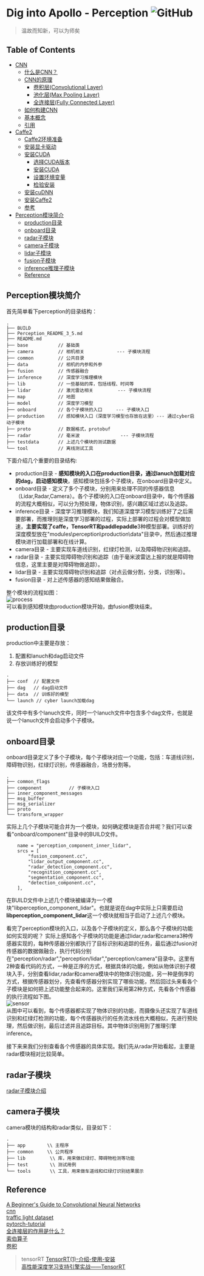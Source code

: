 # Dig into Apollo - Perception ![GitHub](https://img.shields.io/github/license/daohu527/Dig-into-Apollo.svg?style=popout)

> 温故而知新，可以为师矣


## Table of Contents
- [CNN](cnn)
    - [什么是CNN？](cnn#what_is_cnn)
    - [CNN的原理](cnn#cnn_principle)
        - [卷积层(Convolutional Layer)](cnn#convolutional)
        - [池化层(Max Pooling Layer)](cnn#max_pool)
        - [全连接层(Fully Connected Layer)](cnn#fully_connect)
    - [如何构建CNN](cnn#how_to)
    - [基本概念](cnn#base_concept)
    - [引用](cnn#reference)
- [Caffe2](caffe2)
    - [Caffe2环境准备](caffe2#env)
    - [安装显卡驱动](caffe2#drivers)
    - [安装CUDA](caffe2#cuda)
        - [选择CUDA版本](caffe2#cuda_version)
        - [安装CUDA](caffe2#cuda_install)
        - [设置环境变量](caffe2#cuda_env)
        - [检验安装](caffe2#cuda_check)
    - [安装cuDNN](caffe2#cudnn)
    - [安装Caffe2](caffe2#caffe2)
    - [参考](caffe2#reference)
- [Perception模块简介](#introduction)
    - [production目录](#production)
    - [onboard目录](#onboard)
    - [radar子模块](#radar_module)
    - [camera子模块](#camera_module)
    - [lidar子模块](#lidar_module)
    - [fusion子模块](#fusion_module)
    - [inference推理子模块](#inference_module)
    - [Reference](#reference)

<a name="introduction" />

## Perception模块简介

首先简单看下perception的目录结构：  
```
.
├── BUILD
├── Perception_README_3_5.md
├── README.md
├── base           // 基础类
├── camera         // 相机相关            --- 子模块流程
├── common         // 公共目录
├── data           // 相机的内参和外参
├── fusion         // 传感器融合
├── inference      // 深度学习推理模块
├── lib            // 一些基础的库，包括线程、时间等
├── lidar          // 激光雷达相关         --- 子模块流程
├── map            // 地图
├── model          // 深度学习模型
├── onboard        // 各个子模块的入口     --- 子模块入口
├── production     // 感知模块入口（深度学习模型也存放在这里）--- 通过cyber启动子模块
├── proto          // 数据格式，protobuf
├── radar          // 毫米波               --- 子模块流程
├── testdata       // 上述几个模块的测试数据
└── tool           // 离线测试工具
```
下面介绍几个重要的目录结构: 
* production目录 - **感知模块的入口在production目录，通过lanuch加载对应的dag，启动感知模块**，感知模块包括多个子模块，在onboard目录中定义。  
* onboard目录 - 定义了多个子模块，分别用来处理不同的传感器信息（Lidar,Radar,Camera）。各个子模块的入口在onboard目录中，每个传感器的流程大概相似，可以分为预处理，物体识别，感兴趣区域过滤以及追踪。
* inference目录 - 深度学习推理模块，我们知道深度学习模型训练好了之后需要部署，而推理则是深度学习部署的过程，实际上部署的过程会对模型做加速，**主要实现了caffe，TensorRT和paddlepaddle**3种模型部署。训练好的深度模型放在"modules\perception\production\data"目录中，然后通过推理模块进行加载部署和在线计算。  
* camera目录 - 主要实现车道线识别，红绿灯检测，以及障碍物识别和追踪。  
* radar目录 - 主要实现障碍物识别和追踪（由于毫米波雷达上报的就是障碍物信息，这里主要是对障碍物做追踪）。  
* lidar目录 - 主要实现障碍物识别和追踪（对点云做分割，分类，识别等）。  
* fusion目录 - 对上述传感器的感知结果做融合。  

整个模块的流程如图：  
![process](img/perception_process.jpg)  
可以看到感知模块由production模块开始，由fusion模块结束。  


<a name="production" />

## production目录
production中主要是存放：  
1. 配置和lanuch和dag启动文件  
2. 存放训练好的模型  
```
.
├── conf  // 配置文件
├── dag   // dag启动文件
├── data  // 训练好的模型
└── launch // cyber launch加载dag
```
该文件中有多个lanuch文件，同时一个lanuch文件中包含多个dag文件，也就是说一个lanuch文件会启动多个子模块。


<a name="onboard" />

## onboard目录
onboard目录定义了多个子模块，每个子模块对应一个功能，包括：车道线识别，障碍物识别，红绿灯识别，传感器融合，场景分割等。  
```
.
├── common_flags
├── component          // 子模块入口
├── inner_component_messages
├── msg_buffer
├── msg_serializer
├── proto
└── transform_wrapper
```

实际上几个子模块可能合并为一个模块，如何确定模块是否合并呢？我们可以查看"onboard/component"目录中的BUILD文件。
```
    name = "perception_component_inner_lidar",
    srcs = [
        "fusion_component.cc",
        "lidar_output_component.cc",
        "radar_detection_component.cc",
        "recognition_component.cc",
        "segmentation_component.cc",
        "detection_component.cc",
    ],
```
在BUILD文件中上述几个模块被编译为一个模块"libperception_component_lidar"。也就是说在dag中实际上只需要启动**libperception_component_lidar**这一个模块就相当于启动了上述几个模块。  


看完了perception模块的入口，以及各个子模块的定义，那么各个子模块的功能如何实现的呢？  实际上感知各个子模块的功能是通过lidar,radar和camera3种传感器实现的，每种传感器分别都执行了目标识别和追踪的任务，最后通过fusion对传感器的数据做融合，执行代码分别在"perception/radar","perception/lidar","perception/camera"目录中。这里有2种查看代码的方式，一种是正序的方式，根据具体的功能，例如从物体识别子模块入手，分别查看lidar,radar和camera模块中的物体识别功能，另一种是倒序的方式，根据传感器划分，先查看传感器分别实现了哪些功能，然后回过头来看各个子模块是如何把上述功能整合起来的。这里我们采用第2种方式，先看各个传感器的执行流程如下图。  
![sensor](img/sensor.jpg)  
从图中可以看到，每个传感器都实现了物体识别的功能，而摄像头还实现了车道线识别和红绿灯检测的功能，每个传感器执行的任务流水线也大概相似，先进行预处理，然后做识别，最后过滤并且追踪目标。其中物体识别用到了推理引擎inference。  

接下来来我们分别查看各个传感器的具体实现。我们先从radar开始看起，主要是radar模块相对比较简单。  


<a name="radar_module" />

## radar子模块
[radar子模块介绍](radar#radar)


<a name="camera_module" />

## camera子模块
camera模块的结构和radar类似，目录如下：  
```
.
├── app        \\ 主程序
├── common     \\ 公共程序
├── lib         \\ 库，用来做红绿灯、障碍物检测等功能
├── test        \\ 测试用例
└── tools       \\ 工具，用来做车道线和红绿灯识别结果展示
```


<a name="reference" />

## Reference
[A Beginner's Guide to Convolutional Neural Networks](https://skymind.ai/wiki/convolutional-network)  
[cnn](https://cs231n.github.io/convolutional-networks/)  
[traffic light dataset](https://hci.iwr.uni-heidelberg.de/node/6132/download/3d66608cfb112934ef40175e9a20c81f)  
[pytorch-tutorial](https://github.com/yunjey/pytorch-tutorial)  
[全连接层的作用是什么？](https://www.zhihu.com/question/41037974)  
[索伯算子](https://zh.wikipedia.org/wiki/%E7%B4%A2%E8%B2%9D%E7%88%BE%E7%AE%97%E5%AD%90)  
[卷积](https://zh.wikipedia.org/wiki/%E5%8D%B7%E7%A7%AF)  

> tensorRT
[TensorRT(1)-介绍-使用-安装](https://arleyzhang.github.io/articles/7f4b25ce/)  
[高性能深度学习支持引擎实战——TensorRT](https://zhuanlan.zhihu.com/p/35657027)  

